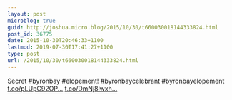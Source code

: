 ```yaml
---
layout: post
microblog: true
guid: http://joshua.micro.blog/2015/10/30/t660030018144333824.html
post_id: 36775
date: 2015-10-30T20:46:33+1100
lastmod: 2019-07-30T17:41:27+1100
type: post
url: /2015/10/30/t660030018144333824.html
---
```

Secret #byronbay #elopement! #byronbaycelebrant #byronbayelopement [t.co/pLUpC92OP...](https://t.co/pLUpC92OPW) [t.co/DmNj8lwxh...](https://t.co/DmNj8lwxhN)
